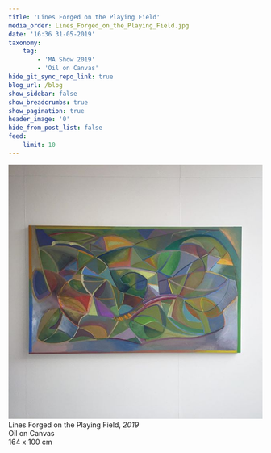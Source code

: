 ```yaml
---
title: 'Lines Forged on the Playing Field'
media_order: Lines_Forged_on_the_Playing_Field.jpg
date: '16:36 31-05-2019'
taxonomy:
    tag:
        - 'MA Show 2019'
        - 'Oil on Canvas'
hide_git_sync_repo_link: true
blog_url: /blog
show_sidebar: false
show_breadcrumbs: true
show_pagination: true
header_image: '0'
hide_from_post_list: false
feed:
    limit: 10
---
```


[![](Lines_Forged_on_the_Playing_Field.jpg)](/paintings/lines-forged-on-the-playing-field)  
Lines Forged on the Playing Field, _2019_  
Oil on Canvas  
164 x 100 cm 